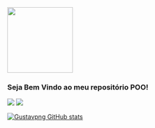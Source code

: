 <img src= "" width = "150px" />

### Seja Bem Vindo ao meu repositório POO!
[![]( 	https://img.shields.io/badge/C-00599C?style=for-the-badge&logo=c&logoColor=white)]()
[![]( 	https://img.shields.io/badge/Java-ED8B00?style=for-the-badge&logo=openjdk&logoColor=white)]()


[![Gustavpng GitHub stats](https://github-readme-stats.vercel.app/api?username=Gustavpng&show_icons=true&theme=radical)]()
